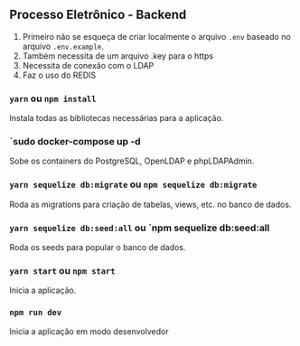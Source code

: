 ## Processo Eletrônico - Backend

1) Primeiro não se esqueça de criar localmente o arquivo `.env` baseado no arquivo `.env.example`.
2) Também necessita de um arquivo .key para o https
3) Necessita de conexão com o LDAP
4) Faz o uso do REDIS


### `yarn` ou `npm install`

Instala todas as bibliotecas necessárias para a aplicação.

### `sudo docker-compose up -d

Sobe os containers do PostgreSQL, OpenLDAP e phpLDAPAdmin.

### `yarn sequelize db:migrate` ou `npm sequelize db:migrate`

Roda as migrations para criação de tabelas, views, etc. no banco de dados.

### `yarn sequelize db:seed:all` ou `npm sequelize db:seed:all

Roda os seeds para popular o banco de dados.

### `yarn start` ou `npm start`

Inicia a aplicação.

### `npm run dev`

Inicia a aplicação em modo desenvolvedor

